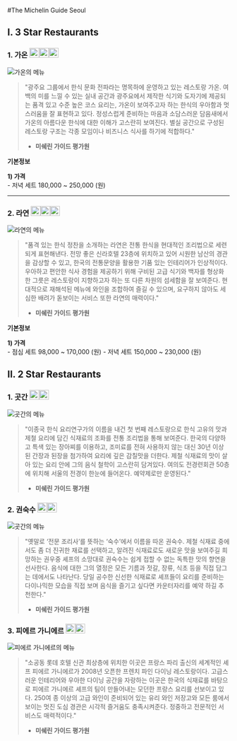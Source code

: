 #The Michelin Guide Seoul

## I. 3 Star Restaurants
### 1. 가온 <img src="http://www.elizabethonfood.com/files/Liesbeth%20Auerbach/image/michelinstar.jpg" height="22" width="22"><img src="http://www.elizabethonfood.com/files/Liesbeth%20Auerbach/image/michelinstar.jpg" height="22" width="22"><img src="http://www.elizabethonfood.com/files/Liesbeth%20Auerbach/image/michelinstar.jpg" height="22" width="22">
![가온의 메뉴](https://static.wixstatic.com/media/e3f9fb_33b4f9013e3e448988ea8a9ab41438b2~mv2_d_5515_3677_s_4_2.jpg/v1/fill/w_1128,h_522,al_c,q_85,usm_0.66_1.00_0.01/e3f9fb_33b4f9013e3e448988ea8a9ab41438b2~mv2_d_5515_3677_s_4_2.jpg)

> "광주요 그룹에서 한식 문화 전파라는 명목하에 운영하고 있는 레스토랑 가온. 여백의 미를 느낄 수 있는 실내 공간과 광주요에서 제작한 식기와 도자기에 제공되는 품격 있고 수준 높은 코스 요리는, 가온이 보여주고자 하는 한식의 우아함과 멋스러움을 잘 표현하고 있다. 정성스럽게 준비하는 마음과 소담스러운 담음새에서 가온의 아름다운 한식에 대한 이해가 고스란히 보여진다. 별실 공간으로 구성된 레스토랑 구조는 각종 모임이나 비즈니스 식사를 하기에 적합하다."
> - **미쉐린 가이드 평가원**

**기본정보**  

**1) 가격**   
	- 저녁 세트 180,000 ~ 250,000 (원)

---

### 2. 라연 <img src="http://www.elizabethonfood.com/files/Liesbeth%20Auerbach/image/michelinstar.jpg" height="22" width="22"><img src="http://www.elizabethonfood.com/files/Liesbeth%20Auerbach/image/michelinstar.jpg" height="22" width="22"><img src="http://www.elizabethonfood.com/files/Liesbeth%20Auerbach/image/michelinstar.jpg" height="22" width="22">
![라연의 메뉴](http://cphoto.asiae.co.kr/listimglink/6/2014110513304638486_3.jpg)
> "품격 있는 한식 정찬을 소개하는 라연은 전통 한식을 현대적인 조리법으로 세련되게 표현해낸다. 전망 좋은 신라호텔 23층에 위치하고 있어 시원한 남산의 경관을 감상할 수 있고, 한국의 전통문양을 활용한 기품 있는 인테리어가 인상적이다. 우아하고 편안한 식사 경험을 제공하기 위해 구비된 고급 식기와 백자를 형상화한 그릇은 레스토랑이 지향하고자 하는 또 다른 차원의 섬세함을 잘 보여준다. 현대적으로 재해석된 메뉴에 와인을 조합하여 즐길 수 있으며, 요구하지 않아도 세심한 배려가 돋보이는 서비스 또한 라연의 매력이다."
> - **미쉐린 가이드 평가원**

**기본정보**  

**1) 가격**   
	- 점심 세트 98,000 ~ 170,000 (원)
	- 저녁 세트 150,000 ~ 230,000 (원)


## II. 2 Star Restaurants
### 1. 곳간 <img src="http://www.elizabethonfood.com/files/Liesbeth%20Auerbach/image/michelinstar.jpg" height="22" width="22"><img src="http://www.elizabethonfood.com/files/Liesbeth%20Auerbach/image/michelinstar.jpg" height="22" width="22">
![곳간의 메뉴](http://modo.phinf.naver.net/20161108_29/1478565863344irDtJ_JPEG/mosahvPQmM.jpeg?type=f640_460)
> "이종국 한식 요리연구가의 이름을 내건 첫 번째 레스토랑으로 한식 고유의 맛과 제철 요리에 담긴 식재료의 조화를 전통 조리법을 통해 보여준다. 한국의 다양하고 특색 있는 장아찌를 이용하고, 조미료를 전혀 사용하지 않는 대신 30년 이상 된 간장과 된장을 첨가하여 요리에 깊은 감칠맛을 더한다. 제철 식재료의 맛이 살아 있는 요리 안에 그의 음식 철학이 고스란히 담겨있다. 여의도 전경련회관 50층에 위치해 서울의 전경이 한눈에 들어온다. 예약제로만 운영된다."
> - **미쉐린 가이드 평가원**

### 2. 권숙수 <img src="http://www.elizabethonfood.com/files/Liesbeth%20Auerbach/image/michelinstar.jpg" height="22" width="22"><img src="http://www.elizabethonfood.com/files/Liesbeth%20Auerbach/image/michelinstar.jpg" height="22" width="22">
![곳간의 메뉴](http://www.kwonsooksoo.com/img/mpic04.jpg)
> "옛말로 ‘전문 조리사’를 뜻하는 ‘숙수’에서 이름을 따온 권숙수. 제철 식재료 중에서도 좀 더 진귀한 재료를 선택하고, 알려진 식재료로도 새로운 맛을 보여주길 희망하는 권우중 셰프의 소망대로 권숙수는 쉽게 접할 수 없는 독특한 맛의 향연을 선사한다. 음식에 대한 그의 열정은 모든 기름과 젓갈, 장류, 식초 등을 직접 담그는 데에서도 나타난다. 당일 공수한 신선한 식재료로 셰프들이 요리를 준비하는 다이나믹한 모습을 직접 보며 음식을 즐기고 싶다면 카운터자리를 예약 하길 추천한다."
> - **미쉐린 가이드 평가원**

### 3. 피에르 가니에르 <img src="http://www.elizabethonfood.com/files/Liesbeth%20Auerbach/image/michelinstar.jpg" height="22" width="22"><img src="http://www.elizabethonfood.com/files/Liesbeth%20Auerbach/image/michelinstar.jpg" height="22" width="22">
![피에르 가니에르의 메뉴](https://guide.michelin.co.kr/en/wp-content/uploads/sites/3/2016/11/롯데호텔서울_피에르-가니에르_도버솔-1030x687.jpg)
> "소공동 롯데 호텔 신관 최상층에 위치한 이곳은 프랑스 파리 출신의 세계적인 셰프 피에르 가니에르가 2008년 오픈한 프렌치 파인 다이닝 레스토랑이다. 고급스러운 인테리어와 우아한 다이닝 공간을 자랑하는 이곳은 한국의 식재료를 바탕으로 피에르 가니에르 셰프의 팀이 만들어내는 모던한 프랑스 요리를 선보이고 있다. 250여 종 이상의 고급 와인이 준비되어 있는 유리 와인 저장고와 모든 룸에서 보이는 멋진 도심 경관은 시각적 즐거움도 충족시켜준다. 정중하고 전문적인 서비스도 매력적이다."
> - **미쉐린 가이드 평가원**

